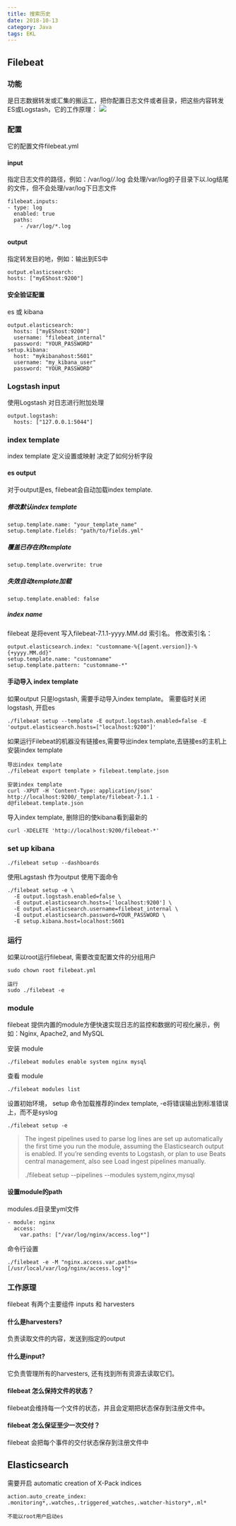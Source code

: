 ```yaml
---
title: 搜索历史
date: 2018-10-13
category: Java
tags: EKL
---
```

Filebeat
---
### 功能 

是日志数据转发或汇集的搬运工，把你配置日志文件或者目录，把这些内容转发ES或Logstash，它的工作原理：
![](Soft-EKL/filebeat1.png)

### 配置

它的配置文件filebeat.yml

#### input

指定日志文件的路径，例如：/var/log/*/*.log 会处理/var/log的子目录下以.log结尾的文件，但不会处理/var/log下日志文件

	filebeat.inputs:
	- type: log
	  enabled: true
	  paths:
	    - /var/log/*.log

#### output

指定转发目的地，例如：输出到ES中

	output.elasticsearch:
  	hosts: ["myEShost:9200"]

#### 安全验证配置
es 或 kibana
	
	output.elasticsearch:
	  hosts: ["myEShost:9200"]
	  username: "filebeat_internal"
	  password: "YOUR_PASSWORD" 
	setup.kibana:
	  host: "mykibanahost:5601"
	  username: "my_kibana_user"  
	  password: "YOUR_PASSWORD"

### Logstash input
使用Logstash 对日志进行附加处理

	output.logstash:
  	  hosts: ["127.0.0.1:5044"]

### index template
index template 定义设置或映射 决定了如何分析字段

#### es output
对于output是es, filebeat会自动加载index template.

##### 修改默认index template

	setup.template.name: "your_template_name"
	setup.template.fields: "path/to/fields.yml"

##### 覆盖已存在的template

	setup.template.overwrite: true

##### 失效自动template加载
	
	setup.template.enabled: false

##### index name

filebeat 是将event 写入filebeat-7.1.1-yyyy.MM.dd 索引名。 修改索引名：

	output.elasticsearch.index: "customname-%{[agent.version]}-%{+yyyy.MM.dd}"
	setup.template.name: "customname"
	setup.template.pattern: "customname-*"

#### 手动导入 index template

如果output 只是logstash, 需要手动导入index template。 需要临时关闭logstash, 开启es
	
	./filebeat setup --template -E output.logstash.enabled=false -E 'output.elasticsearch.hosts=["localhost:9200"]'

如果运行Filebeat的机器没有链接es,需要导出index template,去链接es的主机上安装index template

	导出index template
	./filebeat export template > filebeat.template.json
	
	安装index template
	curl -XPUT -H 'Content-Type: application/json' http://localhost:9200/_template/filebeat-7.1.1 -d@filebeat.template.json

导入index template, 删除旧的使kibana看到最新的

	curl -XDELETE 'http://localhost:9200/filebeat-*' 

### set up kibana

	./filebeat setup --dashboards

使用Lagstash 作为output 使用下面命令

	./filebeat setup -e \
	  -E output.logstash.enabled=false \
	  -E output.elasticsearch.hosts=['localhost:9200'] \
	  -E output.elasticsearch.username=filebeat_internal \
	  -E output.elasticsearch.password=YOUR_PASSWORD \
	  -E setup.kibana.host=localhost:5601

### 运行
如果以root运行filebeat, 需要改变配置文件的分组用户
	
	sudo chown root filebeat.yml

	运行
	sudo ./filebeat -e

### module

filebeat 提供内置的module方便快速实现日志的监控和数据的可视化展示，例如：Nginx, Apache2, and MySQL

安装 module
	
	./filebeat modules enable system nginx mysql

查看 module

	./filebeat modules list

设置初始环境， setup 命令加载推荐的index template, -e将错误输出到标准错误上，而不是syslog
	
	./filebeat setup -e

> The ingest pipelines used to parse log lines are set up automatically the first time you run the module, assuming the Elasticsearch output is enabled. If you’re sending events to Logstash, or plan to use Beats central management, also see Load ingest pipelines manually.
> 
>./filebeat setup --pipelines --modules system,nginx,mysql

#### 设置module的path

modules.d目录里yml文件

	- module: nginx
  	  access:
        var.paths: ["/var/log/nginx/access.log*"]

命令行设置
	
	./filebeat -e -M "nginx.access.var.paths=[/usr/local/var/log/nginx/access.log*]"

### 工作原理

filebeat 有两个主要组件 inputs 和 harvesters

#### 什么是harvesters?

负责读取文件的内容，发送到指定的output

#### 什么是input?

它负责管理所有的harvesters, 还有找到所有资源去读取它们。

#### filebeat 怎么保持文件的状态？

filebeat会维持每一个文件的状态，并且会定期把状态保存到注册文件中。

#### filebeat 怎么保证至少一次交付？

filebeat 会把每个事件的交付状态保存到注册文件中

Elasticsearch  
---
需要开启 automatic creation of X-Pack indices

	action.auto_create_index: .monitoring*,.watches,.triggered_watches,.watcher-history*,.ml*

`不能以root用户启动es` 